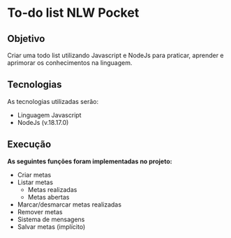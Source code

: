 # To-do list NLW Pocket
## Objetivo
Criar uma todo list utilizando Javascript e NodeJs para praticar, aprender e aprimorar os conhecimentos na linguagem.

## Tecnologias
As tecnologias utilizadas serão:
- Linguagem Javascript
- NodeJs (v.18.17.0)

## Execução
**As seguintes funções foram implementadas no projeto:**
- Criar metas
- Listar metas
    - Metas realizadas
    - Metas abertas
- Marcar/desmarcar metas realizadas
- Remover metas
- Sistema de mensagens
- Salvar metas (implícito)
